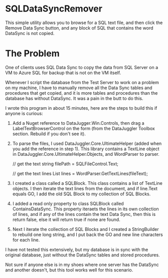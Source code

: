 # SQLDataSyncRemover
This simple utility allows you to browse for a SQL text file, and then click the Remove Data Sync button, and any block of SQL that contains the word DataSync is not copied.

# The Problem
One of clients uses SQL Data Sync to copy the data from SQL Server on a VM to Azure SQL for backup that is not on the VM itself.

Whenever I script the database from the Test Server to work on a problem on my machine, I have to manually remove all the Data Sync tables and procedures that get copied, and it is more tables and procedures than the database has without DataSync. It was a pain in the butt to do this.

I wrote this program in about 15 minutes, here are the steps to build this if anyone is curious:

1. Add a Nuget reference to DataJugger.Win.Controls, then drag a LabelTextBrowserControl on the form (from the DataJuggler Toolbox section. Rebuild if you don't see it).

2. To parse the files, I used DataJuggler.Core.UltimateHelper (added when you add the reference in step 1). This library contains a TextLine object in DataJuggler.Core.UltimateHelper.Objects, and WordParser to parser.

     // get the text
     string filePath = SQLFileControl.Text;
     
      // get the text lines
      List<TextLine> lines = WordParser.GetTextLines(fileText);
  
  3. I created a class called a SQLBlock. This class contains a list of TextLine objects. I then iterate the text lines from the document, and if line.Text equals GO, I add the old SQL Block to my collection of SQL Blocks.
  
  4. I added a read only property to class SQLBlock called ContainsDataSync. This property iteraets the lines in its own collection of lines, and if any of the lines contain the text Data Sync, then this is return false, else it will return true if none are found.
  
  5. Next I iterate the collection of SQL Blocks and I created a StringBuilder to rebuild one long string, and I put back the GO and new line characters for each line.
  
  I have not tested this extensively, but my database is in sync with the original database, just without the DataSync tables and stored procedures.
  
  Not sure if anyone else is in my shoes where one server has the DataSync and another doesn't, but this tool works well for this scenario.
